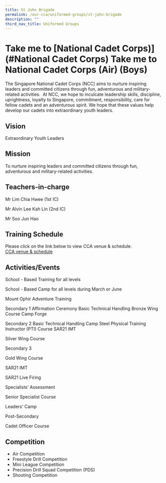 ```yaml
---
title: St John Brigade
permalink: /our-cca/uniformed-groups/st-john-brigade
description: ""
third_nav_title: Uniformed Groups
---
```





Take me to [National Cadet Corps)](#National Cadet Corps)
Take me to 
National Cadet Corps (Air) (Boys)
=================================

  

The Singapore National Cadet Corps (NCC) aims to nurture inspiring leaders and committed citizens through fun, adventurous and military-related activities.  At NCC, we hope to inculcate leadership skills, discipline, uprightness, loyalty to Singapore, commitment, responsibility, care for fellow cadets and an adventurous spirit. We hope that these values help develop our cadets into extraordinary youth leaders.

  

Vision
------

Extraordinary Youth Leaders

Mission
-------

To nurture inspiring leaders and committed citizens through fun, adventurous and military-related activities.

Teachers-in-charge
------------------

Mr Lim Chia Hwee (1st IC)  

Mr Alvin Lee Kah Lin (2nd IC)

Mr Soo Jun Hao  

Training Schedule
-----------------

Please click on the link below to view CCA venue & schedule.   
[CCA venue & schedule](https://chungchenghighyishun-moe-edu-sg-admin.cwp.sg/useful-links/parents/cca-venue-n-schedule)

Activities/Events
-----------------

School - Based Training for all levels

School - Based Camp for all levels during March or June

Mount Ophir Adventure Training

  

Secondary 1
Affirmation Ceremony
Basic Technical Handling
Bronze Wing Course
Camp Forge

  

Secondary 2
Basic Technical Handling
Camp Steel
Physical Training Instructor (PTI) Course
SAR21 IMT

Silver Wing Course

  

Secondary 3

Gold Wing Course

SAR21 IMT

SAR21 Live Firing

Specialists’ Assessment

Senior Specialist Course

Leaders' Camp

Post-Secondary

Cadet Officer Course

  

Competition
-----------

*   Air Competition
*   Freestyle Drill Competition
*   Mini League Competition
*   Precision Drill Squad Competition (PDS)
*   Shooting Competition